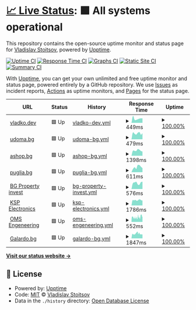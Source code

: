# [📈 Live Status](https://vlados.github.io/status): <!--live status--> **🟩 All systems operational**

This repository contains the open-source uptime monitor and status page for [Vladislav Stoitsov](https://www.vladko.dev/), powered by [Upptime](https://github.com/upptime/upptime).

[![Uptime CI](https://github.com/vlados/status/workflows/Uptime%20CI/badge.svg)](https://github.com/vlados/status/actions?query=workflow%3A%22Uptime+CI%22)
[![Response Time CI](https://github.com/vlados/status/workflows/Response%20Time%20CI/badge.svg)](https://github.com/vlados/status/actions?query=workflow%3A%22Response+Time+CI%22)
[![Graphs CI](https://github.com/vlados/status/workflows/Graphs%20CI/badge.svg)](https://github.com/vlados/status/actions?query=workflow%3A%22Graphs+CI%22)
[![Static Site CI](https://github.com/vlados/status/workflows/Static%20Site%20CI/badge.svg)](https://github.com/vlados/status/actions?query=workflow%3A%22Static+Site+CI%22)
[![Summary CI](https://github.com/vlados/status/workflows/Summary%20CI/badge.svg)](https://github.com/vlados/status/actions?query=workflow%3A%22Summary+CI%22)

With [Upptime](https://upptime.js.org), you can get your own unlimited and free uptime monitor and status page, powered entirely by a GitHub repository. We use [Issues](https://github.com/vlados/status/issues) as incident reports, [Actions](https://github.com/vlados/status/actions) as uptime monitors, and [Pages](https://vlados.github.io/status) for the status page.

<!--start: status pages-->
<!-- This summary is generated by Upptime (https://github.com/upptime/upptime) -->
<!-- Do not edit this manually, your changes will be overwritten -->
<!-- prettier-ignore -->
| URL | Status | History | Response Time | Uptime |
| --- | ------ | ------- | ------------- | ------ |
| <img alt="" src="https://icons.duckduckgo.com/ip3/www.vladko.dev.ico" height="13"> [vladko.dev](https://www.vladko.dev) | 🟩 Up | [vladko-dev.yml](https://github.com/vlados/status/commits/HEAD/history/vladko-dev.yml) | <details><summary><img alt="Response time graph" src="./graphs/vladko-dev/response-time-week.png" height="20"> 449ms</summary><br><a href="https://status.vladko.dev/history/vladko-dev"><img alt="Response time 553" src="https://img.shields.io/endpoint?url=https%3A%2F%2Fraw.githubusercontent.com%2Fvlados%2Fstatus%2FHEAD%2Fapi%2Fvladko-dev%2Fresponse-time.json"></a><br><a href="https://status.vladko.dev/history/vladko-dev"><img alt="24-hour response time 482" src="https://img.shields.io/endpoint?url=https%3A%2F%2Fraw.githubusercontent.com%2Fvlados%2Fstatus%2FHEAD%2Fapi%2Fvladko-dev%2Fresponse-time-day.json"></a><br><a href="https://status.vladko.dev/history/vladko-dev"><img alt="7-day response time 449" src="https://img.shields.io/endpoint?url=https%3A%2F%2Fraw.githubusercontent.com%2Fvlados%2Fstatus%2FHEAD%2Fapi%2Fvladko-dev%2Fresponse-time-week.json"></a><br><a href="https://status.vladko.dev/history/vladko-dev"><img alt="30-day response time 471" src="https://img.shields.io/endpoint?url=https%3A%2F%2Fraw.githubusercontent.com%2Fvlados%2Fstatus%2FHEAD%2Fapi%2Fvladko-dev%2Fresponse-time-month.json"></a><br><a href="https://status.vladko.dev/history/vladko-dev"><img alt="1-year response time 570" src="https://img.shields.io/endpoint?url=https%3A%2F%2Fraw.githubusercontent.com%2Fvlados%2Fstatus%2FHEAD%2Fapi%2Fvladko-dev%2Fresponse-time-year.json"></a></details> | <details><summary><a href="https://status.vladko.dev/history/vladko-dev">100.00%</a></summary><a href="https://status.vladko.dev/history/vladko-dev"><img alt="All-time uptime 100.00%" src="https://img.shields.io/endpoint?url=https%3A%2F%2Fraw.githubusercontent.com%2Fvlados%2Fstatus%2FHEAD%2Fapi%2Fvladko-dev%2Fuptime.json"></a><br><a href="https://status.vladko.dev/history/vladko-dev"><img alt="24-hour uptime 100.00%" src="https://img.shields.io/endpoint?url=https%3A%2F%2Fraw.githubusercontent.com%2Fvlados%2Fstatus%2FHEAD%2Fapi%2Fvladko-dev%2Fuptime-day.json"></a><br><a href="https://status.vladko.dev/history/vladko-dev"><img alt="7-day uptime 100.00%" src="https://img.shields.io/endpoint?url=https%3A%2F%2Fraw.githubusercontent.com%2Fvlados%2Fstatus%2FHEAD%2Fapi%2Fvladko-dev%2Fuptime-week.json"></a><br><a href="https://status.vladko.dev/history/vladko-dev"><img alt="30-day uptime 100.00%" src="https://img.shields.io/endpoint?url=https%3A%2F%2Fraw.githubusercontent.com%2Fvlados%2Fstatus%2FHEAD%2Fapi%2Fvladko-dev%2Fuptime-month.json"></a><br><a href="https://status.vladko.dev/history/vladko-dev"><img alt="1-year uptime 100.00%" src="https://img.shields.io/endpoint?url=https%3A%2F%2Fraw.githubusercontent.com%2Fvlados%2Fstatus%2FHEAD%2Fapi%2Fvladko-dev%2Fuptime-year.json"></a></details>
| <img alt="" src="https://icons.duckduckgo.com/ip3/www.udoma.bg.ico" height="13"> [udoma.bg](https://www.udoma.bg) | 🟩 Up | [udoma-bg.yml](https://github.com/vlados/status/commits/HEAD/history/udoma-bg.yml) | <details><summary><img alt="Response time graph" src="./graphs/udoma-bg/response-time-week.png" height="20"> 479ms</summary><br><a href="https://status.vladko.dev/history/udoma-bg"><img alt="Response time 608" src="https://img.shields.io/endpoint?url=https%3A%2F%2Fraw.githubusercontent.com%2Fvlados%2Fstatus%2FHEAD%2Fapi%2Fudoma-bg%2Fresponse-time.json"></a><br><a href="https://status.vladko.dev/history/udoma-bg"><img alt="24-hour response time 490" src="https://img.shields.io/endpoint?url=https%3A%2F%2Fraw.githubusercontent.com%2Fvlados%2Fstatus%2FHEAD%2Fapi%2Fudoma-bg%2Fresponse-time-day.json"></a><br><a href="https://status.vladko.dev/history/udoma-bg"><img alt="7-day response time 479" src="https://img.shields.io/endpoint?url=https%3A%2F%2Fraw.githubusercontent.com%2Fvlados%2Fstatus%2FHEAD%2Fapi%2Fudoma-bg%2Fresponse-time-week.json"></a><br><a href="https://status.vladko.dev/history/udoma-bg"><img alt="30-day response time 471" src="https://img.shields.io/endpoint?url=https%3A%2F%2Fraw.githubusercontent.com%2Fvlados%2Fstatus%2FHEAD%2Fapi%2Fudoma-bg%2Fresponse-time-month.json"></a><br><a href="https://status.vladko.dev/history/udoma-bg"><img alt="1-year response time 599" src="https://img.shields.io/endpoint?url=https%3A%2F%2Fraw.githubusercontent.com%2Fvlados%2Fstatus%2FHEAD%2Fapi%2Fudoma-bg%2Fresponse-time-year.json"></a></details> | <details><summary><a href="https://status.vladko.dev/history/udoma-bg">100.00%</a></summary><a href="https://status.vladko.dev/history/udoma-bg"><img alt="All-time uptime 100.00%" src="https://img.shields.io/endpoint?url=https%3A%2F%2Fraw.githubusercontent.com%2Fvlados%2Fstatus%2FHEAD%2Fapi%2Fudoma-bg%2Fuptime.json"></a><br><a href="https://status.vladko.dev/history/udoma-bg"><img alt="24-hour uptime 100.00%" src="https://img.shields.io/endpoint?url=https%3A%2F%2Fraw.githubusercontent.com%2Fvlados%2Fstatus%2FHEAD%2Fapi%2Fudoma-bg%2Fuptime-day.json"></a><br><a href="https://status.vladko.dev/history/udoma-bg"><img alt="7-day uptime 100.00%" src="https://img.shields.io/endpoint?url=https%3A%2F%2Fraw.githubusercontent.com%2Fvlados%2Fstatus%2FHEAD%2Fapi%2Fudoma-bg%2Fuptime-week.json"></a><br><a href="https://status.vladko.dev/history/udoma-bg"><img alt="30-day uptime 100.00%" src="https://img.shields.io/endpoint?url=https%3A%2F%2Fraw.githubusercontent.com%2Fvlados%2Fstatus%2FHEAD%2Fapi%2Fudoma-bg%2Fuptime-month.json"></a><br><a href="https://status.vladko.dev/history/udoma-bg"><img alt="1-year uptime 100.00%" src="https://img.shields.io/endpoint?url=https%3A%2F%2Fraw.githubusercontent.com%2Fvlados%2Fstatus%2FHEAD%2Fapi%2Fudoma-bg%2Fuptime-year.json"></a></details>
| <img alt="" src="https://icons.duckduckgo.com/ip3/ashop.bg.ico" height="13"> [ashop.bg](http://ashop.bg) | 🟩 Up | [ashop-bg.yml](https://github.com/vlados/status/commits/HEAD/history/ashop-bg.yml) | <details><summary><img alt="Response time graph" src="./graphs/ashop-bg/response-time-week.png" height="20"> 1398ms</summary><br><a href="https://status.vladko.dev/history/ashop-bg"><img alt="Response time 1404" src="https://img.shields.io/endpoint?url=https%3A%2F%2Fraw.githubusercontent.com%2Fvlados%2Fstatus%2FHEAD%2Fapi%2Fashop-bg%2Fresponse-time.json"></a><br><a href="https://status.vladko.dev/history/ashop-bg"><img alt="24-hour response time 1119" src="https://img.shields.io/endpoint?url=https%3A%2F%2Fraw.githubusercontent.com%2Fvlados%2Fstatus%2FHEAD%2Fapi%2Fashop-bg%2Fresponse-time-day.json"></a><br><a href="https://status.vladko.dev/history/ashop-bg"><img alt="7-day response time 1398" src="https://img.shields.io/endpoint?url=https%3A%2F%2Fraw.githubusercontent.com%2Fvlados%2Fstatus%2FHEAD%2Fapi%2Fashop-bg%2Fresponse-time-week.json"></a><br><a href="https://status.vladko.dev/history/ashop-bg"><img alt="30-day response time 1420" src="https://img.shields.io/endpoint?url=https%3A%2F%2Fraw.githubusercontent.com%2Fvlados%2Fstatus%2FHEAD%2Fapi%2Fashop-bg%2Fresponse-time-month.json"></a><br><a href="https://status.vladko.dev/history/ashop-bg"><img alt="1-year response time 1360" src="https://img.shields.io/endpoint?url=https%3A%2F%2Fraw.githubusercontent.com%2Fvlados%2Fstatus%2FHEAD%2Fapi%2Fashop-bg%2Fresponse-time-year.json"></a></details> | <details><summary><a href="https://status.vladko.dev/history/ashop-bg">100.00%</a></summary><a href="https://status.vladko.dev/history/ashop-bg"><img alt="All-time uptime 100.00%" src="https://img.shields.io/endpoint?url=https%3A%2F%2Fraw.githubusercontent.com%2Fvlados%2Fstatus%2FHEAD%2Fapi%2Fashop-bg%2Fuptime.json"></a><br><a href="https://status.vladko.dev/history/ashop-bg"><img alt="24-hour uptime 100.00%" src="https://img.shields.io/endpoint?url=https%3A%2F%2Fraw.githubusercontent.com%2Fvlados%2Fstatus%2FHEAD%2Fapi%2Fashop-bg%2Fuptime-day.json"></a><br><a href="https://status.vladko.dev/history/ashop-bg"><img alt="7-day uptime 100.00%" src="https://img.shields.io/endpoint?url=https%3A%2F%2Fraw.githubusercontent.com%2Fvlados%2Fstatus%2FHEAD%2Fapi%2Fashop-bg%2Fuptime-week.json"></a><br><a href="https://status.vladko.dev/history/ashop-bg"><img alt="30-day uptime 100.00%" src="https://img.shields.io/endpoint?url=https%3A%2F%2Fraw.githubusercontent.com%2Fvlados%2Fstatus%2FHEAD%2Fapi%2Fashop-bg%2Fuptime-month.json"></a><br><a href="https://status.vladko.dev/history/ashop-bg"><img alt="1-year uptime 100.00%" src="https://img.shields.io/endpoint?url=https%3A%2F%2Fraw.githubusercontent.com%2Fvlados%2Fstatus%2FHEAD%2Fapi%2Fashop-bg%2Fuptime-year.json"></a></details>
| <img alt="" src="https://icons.duckduckgo.com/ip3/www.puglia.bg.ico" height="13"> [puglia.bg](https://www.puglia.bg/) | 🟩 Up | [puglia-bg.yml](https://github.com/vlados/status/commits/HEAD/history/puglia-bg.yml) | <details><summary><img alt="Response time graph" src="./graphs/puglia-bg/response-time-week.png" height="20"> 611ms</summary><br><a href="https://status.vladko.dev/history/puglia-bg"><img alt="Response time 777" src="https://img.shields.io/endpoint?url=https%3A%2F%2Fraw.githubusercontent.com%2Fvlados%2Fstatus%2FHEAD%2Fapi%2Fpuglia-bg%2Fresponse-time.json"></a><br><a href="https://status.vladko.dev/history/puglia-bg"><img alt="24-hour response time 491" src="https://img.shields.io/endpoint?url=https%3A%2F%2Fraw.githubusercontent.com%2Fvlados%2Fstatus%2FHEAD%2Fapi%2Fpuglia-bg%2Fresponse-time-day.json"></a><br><a href="https://status.vladko.dev/history/puglia-bg"><img alt="7-day response time 611" src="https://img.shields.io/endpoint?url=https%3A%2F%2Fraw.githubusercontent.com%2Fvlados%2Fstatus%2FHEAD%2Fapi%2Fpuglia-bg%2Fresponse-time-week.json"></a><br><a href="https://status.vladko.dev/history/puglia-bg"><img alt="30-day response time 539" src="https://img.shields.io/endpoint?url=https%3A%2F%2Fraw.githubusercontent.com%2Fvlados%2Fstatus%2FHEAD%2Fapi%2Fpuglia-bg%2Fresponse-time-month.json"></a><br><a href="https://status.vladko.dev/history/puglia-bg"><img alt="1-year response time 811" src="https://img.shields.io/endpoint?url=https%3A%2F%2Fraw.githubusercontent.com%2Fvlados%2Fstatus%2FHEAD%2Fapi%2Fpuglia-bg%2Fresponse-time-year.json"></a></details> | <details><summary><a href="https://status.vladko.dev/history/puglia-bg">100.00%</a></summary><a href="https://status.vladko.dev/history/puglia-bg"><img alt="All-time uptime 100.00%" src="https://img.shields.io/endpoint?url=https%3A%2F%2Fraw.githubusercontent.com%2Fvlados%2Fstatus%2FHEAD%2Fapi%2Fpuglia-bg%2Fuptime.json"></a><br><a href="https://status.vladko.dev/history/puglia-bg"><img alt="24-hour uptime 100.00%" src="https://img.shields.io/endpoint?url=https%3A%2F%2Fraw.githubusercontent.com%2Fvlados%2Fstatus%2FHEAD%2Fapi%2Fpuglia-bg%2Fuptime-day.json"></a><br><a href="https://status.vladko.dev/history/puglia-bg"><img alt="7-day uptime 100.00%" src="https://img.shields.io/endpoint?url=https%3A%2F%2Fraw.githubusercontent.com%2Fvlados%2Fstatus%2FHEAD%2Fapi%2Fpuglia-bg%2Fuptime-week.json"></a><br><a href="https://status.vladko.dev/history/puglia-bg"><img alt="30-day uptime 100.00%" src="https://img.shields.io/endpoint?url=https%3A%2F%2Fraw.githubusercontent.com%2Fvlados%2Fstatus%2FHEAD%2Fapi%2Fpuglia-bg%2Fuptime-month.json"></a><br><a href="https://status.vladko.dev/history/puglia-bg"><img alt="1-year uptime 100.00%" src="https://img.shields.io/endpoint?url=https%3A%2F%2Fraw.githubusercontent.com%2Fvlados%2Fstatus%2FHEAD%2Fapi%2Fpuglia-bg%2Fuptime-year.json"></a></details>
| <img alt="" src="https://icons.duckduckgo.com/ip3/bgpropertyinvest.com.ico" height="13"> [BG Property invest](https://bgpropertyinvest.com/) | 🟩 Up | [bg-property-invest.yml](https://github.com/vlados/status/commits/HEAD/history/bg-property-invest.yml) | <details><summary><img alt="Response time graph" src="./graphs/bg-property-invest/response-time-week.png" height="20"> 576ms</summary><br><a href="https://status.vladko.dev/history/bg-property-invest"><img alt="Response time 568" src="https://img.shields.io/endpoint?url=https%3A%2F%2Fraw.githubusercontent.com%2Fvlados%2Fstatus%2FHEAD%2Fapi%2Fbg-property-invest%2Fresponse-time.json"></a><br><a href="https://status.vladko.dev/history/bg-property-invest"><img alt="24-hour response time 692" src="https://img.shields.io/endpoint?url=https%3A%2F%2Fraw.githubusercontent.com%2Fvlados%2Fstatus%2FHEAD%2Fapi%2Fbg-property-invest%2Fresponse-time-day.json"></a><br><a href="https://status.vladko.dev/history/bg-property-invest"><img alt="7-day response time 576" src="https://img.shields.io/endpoint?url=https%3A%2F%2Fraw.githubusercontent.com%2Fvlados%2Fstatus%2FHEAD%2Fapi%2Fbg-property-invest%2Fresponse-time-week.json"></a><br><a href="https://status.vladko.dev/history/bg-property-invest"><img alt="30-day response time 556" src="https://img.shields.io/endpoint?url=https%3A%2F%2Fraw.githubusercontent.com%2Fvlados%2Fstatus%2FHEAD%2Fapi%2Fbg-property-invest%2Fresponse-time-month.json"></a><br><a href="https://status.vladko.dev/history/bg-property-invest"><img alt="1-year response time 567" src="https://img.shields.io/endpoint?url=https%3A%2F%2Fraw.githubusercontent.com%2Fvlados%2Fstatus%2FHEAD%2Fapi%2Fbg-property-invest%2Fresponse-time-year.json"></a></details> | <details><summary><a href="https://status.vladko.dev/history/bg-property-invest">100.00%</a></summary><a href="https://status.vladko.dev/history/bg-property-invest"><img alt="All-time uptime 100.00%" src="https://img.shields.io/endpoint?url=https%3A%2F%2Fraw.githubusercontent.com%2Fvlados%2Fstatus%2FHEAD%2Fapi%2Fbg-property-invest%2Fuptime.json"></a><br><a href="https://status.vladko.dev/history/bg-property-invest"><img alt="24-hour uptime 100.00%" src="https://img.shields.io/endpoint?url=https%3A%2F%2Fraw.githubusercontent.com%2Fvlados%2Fstatus%2FHEAD%2Fapi%2Fbg-property-invest%2Fuptime-day.json"></a><br><a href="https://status.vladko.dev/history/bg-property-invest"><img alt="7-day uptime 100.00%" src="https://img.shields.io/endpoint?url=https%3A%2F%2Fraw.githubusercontent.com%2Fvlados%2Fstatus%2FHEAD%2Fapi%2Fbg-property-invest%2Fuptime-week.json"></a><br><a href="https://status.vladko.dev/history/bg-property-invest"><img alt="30-day uptime 100.00%" src="https://img.shields.io/endpoint?url=https%3A%2F%2Fraw.githubusercontent.com%2Fvlados%2Fstatus%2FHEAD%2Fapi%2Fbg-property-invest%2Fuptime-month.json"></a><br><a href="https://status.vladko.dev/history/bg-property-invest"><img alt="1-year uptime 100.00%" src="https://img.shields.io/endpoint?url=https%3A%2F%2Fraw.githubusercontent.com%2Fvlados%2Fstatus%2FHEAD%2Fapi%2Fbg-property-invest%2Fuptime-year.json"></a></details>
| <img alt="" src="https://icons.duckduckgo.com/ip3/ksp-electronics.com.ico" height="13"> [KSP Electronics](https://ksp-electronics.com/) | 🟩 Up | [ksp-electronics.yml](https://github.com/vlados/status/commits/HEAD/history/ksp-electronics.yml) | <details><summary><img alt="Response time graph" src="./graphs/ksp-electronics/response-time-week.png" height="20"> 1786ms</summary><br><a href="https://status.vladko.dev/history/ksp-electronics"><img alt="Response time 2350" src="https://img.shields.io/endpoint?url=https%3A%2F%2Fraw.githubusercontent.com%2Fvlados%2Fstatus%2FHEAD%2Fapi%2Fksp-electronics%2Fresponse-time.json"></a><br><a href="https://status.vladko.dev/history/ksp-electronics"><img alt="24-hour response time 1666" src="https://img.shields.io/endpoint?url=https%3A%2F%2Fraw.githubusercontent.com%2Fvlados%2Fstatus%2FHEAD%2Fapi%2Fksp-electronics%2Fresponse-time-day.json"></a><br><a href="https://status.vladko.dev/history/ksp-electronics"><img alt="7-day response time 1786" src="https://img.shields.io/endpoint?url=https%3A%2F%2Fraw.githubusercontent.com%2Fvlados%2Fstatus%2FHEAD%2Fapi%2Fksp-electronics%2Fresponse-time-week.json"></a><br><a href="https://status.vladko.dev/history/ksp-electronics"><img alt="30-day response time 1862" src="https://img.shields.io/endpoint?url=https%3A%2F%2Fraw.githubusercontent.com%2Fvlados%2Fstatus%2FHEAD%2Fapi%2Fksp-electronics%2Fresponse-time-month.json"></a><br><a href="https://status.vladko.dev/history/ksp-electronics"><img alt="1-year response time 1929" src="https://img.shields.io/endpoint?url=https%3A%2F%2Fraw.githubusercontent.com%2Fvlados%2Fstatus%2FHEAD%2Fapi%2Fksp-electronics%2Fresponse-time-year.json"></a></details> | <details><summary><a href="https://status.vladko.dev/history/ksp-electronics">100.00%</a></summary><a href="https://status.vladko.dev/history/ksp-electronics"><img alt="All-time uptime 100.00%" src="https://img.shields.io/endpoint?url=https%3A%2F%2Fraw.githubusercontent.com%2Fvlados%2Fstatus%2FHEAD%2Fapi%2Fksp-electronics%2Fuptime.json"></a><br><a href="https://status.vladko.dev/history/ksp-electronics"><img alt="24-hour uptime 100.00%" src="https://img.shields.io/endpoint?url=https%3A%2F%2Fraw.githubusercontent.com%2Fvlados%2Fstatus%2FHEAD%2Fapi%2Fksp-electronics%2Fuptime-day.json"></a><br><a href="https://status.vladko.dev/history/ksp-electronics"><img alt="7-day uptime 100.00%" src="https://img.shields.io/endpoint?url=https%3A%2F%2Fraw.githubusercontent.com%2Fvlados%2Fstatus%2FHEAD%2Fapi%2Fksp-electronics%2Fuptime-week.json"></a><br><a href="https://status.vladko.dev/history/ksp-electronics"><img alt="30-day uptime 100.00%" src="https://img.shields.io/endpoint?url=https%3A%2F%2Fraw.githubusercontent.com%2Fvlados%2Fstatus%2FHEAD%2Fapi%2Fksp-electronics%2Fuptime-month.json"></a><br><a href="https://status.vladko.dev/history/ksp-electronics"><img alt="1-year uptime 100.00%" src="https://img.shields.io/endpoint?url=https%3A%2F%2Fraw.githubusercontent.com%2Fvlados%2Fstatus%2FHEAD%2Fapi%2Fksp-electronics%2Fuptime-year.json"></a></details>
| <img alt="" src="https://icons.duckduckgo.com/ip3/oms-engineering.net.ico" height="13"> [OMS Engeneering](https://oms-engineering.net/) | 🟩 Up | [oms-engeneering.yml](https://github.com/vlados/status/commits/HEAD/history/oms-engeneering.yml) | <details><summary><img alt="Response time graph" src="./graphs/oms-engeneering/response-time-week.png" height="20"> 552ms</summary><br><a href="https://status.vladko.dev/history/oms-engeneering"><img alt="Response time 497" src="https://img.shields.io/endpoint?url=https%3A%2F%2Fraw.githubusercontent.com%2Fvlados%2Fstatus%2FHEAD%2Fapi%2Foms-engeneering%2Fresponse-time.json"></a><br><a href="https://status.vladko.dev/history/oms-engeneering"><img alt="24-hour response time 614" src="https://img.shields.io/endpoint?url=https%3A%2F%2Fraw.githubusercontent.com%2Fvlados%2Fstatus%2FHEAD%2Fapi%2Foms-engeneering%2Fresponse-time-day.json"></a><br><a href="https://status.vladko.dev/history/oms-engeneering"><img alt="7-day response time 552" src="https://img.shields.io/endpoint?url=https%3A%2F%2Fraw.githubusercontent.com%2Fvlados%2Fstatus%2FHEAD%2Fapi%2Foms-engeneering%2Fresponse-time-week.json"></a><br><a href="https://status.vladko.dev/history/oms-engeneering"><img alt="30-day response time 633" src="https://img.shields.io/endpoint?url=https%3A%2F%2Fraw.githubusercontent.com%2Fvlados%2Fstatus%2FHEAD%2Fapi%2Foms-engeneering%2Fresponse-time-month.json"></a><br><a href="https://status.vladko.dev/history/oms-engeneering"><img alt="1-year response time 473" src="https://img.shields.io/endpoint?url=https%3A%2F%2Fraw.githubusercontent.com%2Fvlados%2Fstatus%2FHEAD%2Fapi%2Foms-engeneering%2Fresponse-time-year.json"></a></details> | <details><summary><a href="https://status.vladko.dev/history/oms-engeneering">100.00%</a></summary><a href="https://status.vladko.dev/history/oms-engeneering"><img alt="All-time uptime 100.00%" src="https://img.shields.io/endpoint?url=https%3A%2F%2Fraw.githubusercontent.com%2Fvlados%2Fstatus%2FHEAD%2Fapi%2Foms-engeneering%2Fuptime.json"></a><br><a href="https://status.vladko.dev/history/oms-engeneering"><img alt="24-hour uptime 100.00%" src="https://img.shields.io/endpoint?url=https%3A%2F%2Fraw.githubusercontent.com%2Fvlados%2Fstatus%2FHEAD%2Fapi%2Foms-engeneering%2Fuptime-day.json"></a><br><a href="https://status.vladko.dev/history/oms-engeneering"><img alt="7-day uptime 100.00%" src="https://img.shields.io/endpoint?url=https%3A%2F%2Fraw.githubusercontent.com%2Fvlados%2Fstatus%2FHEAD%2Fapi%2Foms-engeneering%2Fuptime-week.json"></a><br><a href="https://status.vladko.dev/history/oms-engeneering"><img alt="30-day uptime 100.00%" src="https://img.shields.io/endpoint?url=https%3A%2F%2Fraw.githubusercontent.com%2Fvlados%2Fstatus%2FHEAD%2Fapi%2Foms-engeneering%2Fuptime-month.json"></a><br><a href="https://status.vladko.dev/history/oms-engeneering"><img alt="1-year uptime 100.00%" src="https://img.shields.io/endpoint?url=https%3A%2F%2Fraw.githubusercontent.com%2Fvlados%2Fstatus%2FHEAD%2Fapi%2Foms-engeneering%2Fuptime-year.json"></a></details>
| <img alt="" src="https://icons.duckduckgo.com/ip3/galardo.bg.ico" height="13"> [Galardo.bg](https://galardo.bg/) | 🟩 Up | [galardo-bg.yml](https://github.com/vlados/status/commits/HEAD/history/galardo-bg.yml) | <details><summary><img alt="Response time graph" src="./graphs/galardo-bg/response-time-week.png" height="20"> 1847ms</summary><br><a href="https://status.vladko.dev/history/galardo-bg"><img alt="Response time 1765" src="https://img.shields.io/endpoint?url=https%3A%2F%2Fraw.githubusercontent.com%2Fvlados%2Fstatus%2FHEAD%2Fapi%2Fgalardo-bg%2Fresponse-time.json"></a><br><a href="https://status.vladko.dev/history/galardo-bg"><img alt="24-hour response time 1578" src="https://img.shields.io/endpoint?url=https%3A%2F%2Fraw.githubusercontent.com%2Fvlados%2Fstatus%2FHEAD%2Fapi%2Fgalardo-bg%2Fresponse-time-day.json"></a><br><a href="https://status.vladko.dev/history/galardo-bg"><img alt="7-day response time 1847" src="https://img.shields.io/endpoint?url=https%3A%2F%2Fraw.githubusercontent.com%2Fvlados%2Fstatus%2FHEAD%2Fapi%2Fgalardo-bg%2Fresponse-time-week.json"></a><br><a href="https://status.vladko.dev/history/galardo-bg"><img alt="30-day response time 1936" src="https://img.shields.io/endpoint?url=https%3A%2F%2Fraw.githubusercontent.com%2Fvlados%2Fstatus%2FHEAD%2Fapi%2Fgalardo-bg%2Fresponse-time-month.json"></a><br><a href="https://status.vladko.dev/history/galardo-bg"><img alt="1-year response time 1886" src="https://img.shields.io/endpoint?url=https%3A%2F%2Fraw.githubusercontent.com%2Fvlados%2Fstatus%2FHEAD%2Fapi%2Fgalardo-bg%2Fresponse-time-year.json"></a></details> | <details><summary><a href="https://status.vladko.dev/history/galardo-bg">100.00%</a></summary><a href="https://status.vladko.dev/history/galardo-bg"><img alt="All-time uptime 100.00%" src="https://img.shields.io/endpoint?url=https%3A%2F%2Fraw.githubusercontent.com%2Fvlados%2Fstatus%2FHEAD%2Fapi%2Fgalardo-bg%2Fuptime.json"></a><br><a href="https://status.vladko.dev/history/galardo-bg"><img alt="24-hour uptime 100.00%" src="https://img.shields.io/endpoint?url=https%3A%2F%2Fraw.githubusercontent.com%2Fvlados%2Fstatus%2FHEAD%2Fapi%2Fgalardo-bg%2Fuptime-day.json"></a><br><a href="https://status.vladko.dev/history/galardo-bg"><img alt="7-day uptime 100.00%" src="https://img.shields.io/endpoint?url=https%3A%2F%2Fraw.githubusercontent.com%2Fvlados%2Fstatus%2FHEAD%2Fapi%2Fgalardo-bg%2Fuptime-week.json"></a><br><a href="https://status.vladko.dev/history/galardo-bg"><img alt="30-day uptime 100.00%" src="https://img.shields.io/endpoint?url=https%3A%2F%2Fraw.githubusercontent.com%2Fvlados%2Fstatus%2FHEAD%2Fapi%2Fgalardo-bg%2Fuptime-month.json"></a><br><a href="https://status.vladko.dev/history/galardo-bg"><img alt="1-year uptime 100.00%" src="https://img.shields.io/endpoint?url=https%3A%2F%2Fraw.githubusercontent.com%2Fvlados%2Fstatus%2FHEAD%2Fapi%2Fgalardo-bg%2Fuptime-year.json"></a></details>

<!--end: status pages-->

[**Visit our status website →**](https://vlados.github.io/status)

## 📄 License

- Powered by: [Upptime](https://github.com/upptime/upptime)
- Code: [MIT](./LICENSE) © [Vladislav Stoitsov](https://www.vladko.dev/)
- Data in the `./history` directory: [Open Database License](https://opendatacommons.org/licenses/odbl/1-0/)
